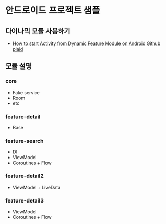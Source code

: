 # 안드로이드 프로젝트 샘플

## 다이나믹 모듈 사용하기
- [How to start Activity from Dynamic Feature Module on Android](https://www.youtube.com/watch?v=PZBg5DIzNww)
  [Github plaid](https://github.com/nickbutcher/plaid)

## 모듈 설명
### core
- Fake service 
- Room
- etc

### feature-detail
- Base

### feature-search
- DI
- ViewModel
- Coroutines + Flow

### feature-detail2
- ViewModel + LiveData

### feature-detail3
- ViewModel
- Coroutines + Flow

